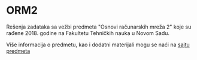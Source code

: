 # ORM2

Rešenja zadataka sa vežbi predmeta "Osnovi računarskih mreža 2" koje su rađene 2018. godine na Fakultetu Tehničkih nauka u Novom Sadu.   

Više informacija o predmetu, kao i dodatni materijali mogu se naći na [sajtu predmeta](http://www.rt-rk.uns.ac.rs/predmeti/e2/orm-2-osnovi-ra%C4%8Dunarskih-mre%C5%BEa-2)
